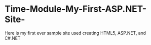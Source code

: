 # Time-Module-My-First-ASP.NET-Site-
Here is my first ever sample site used creating HTML5, ASP.NET, and C#.NET
